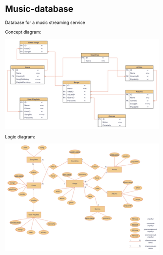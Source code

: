 # Music-database
Database for a music streaming service

Concept diagram:

![concept_diagram](concept_diagram.png)

Logic diagram:

![logic_diagram](logic_diagram.png)

